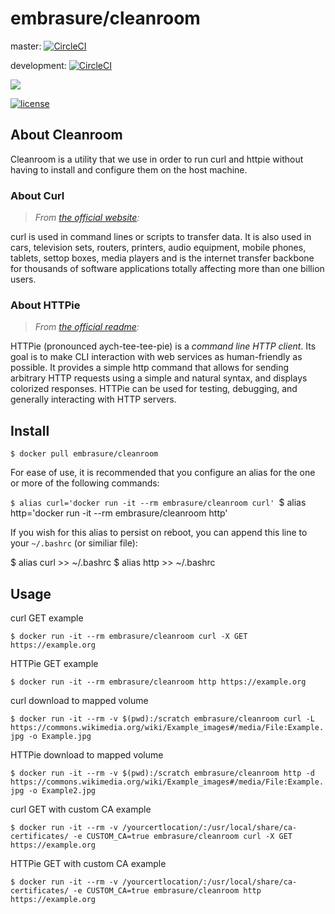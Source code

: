 # embrasure/cleanroom

master: [![CircleCI](https://circleci.com/gh/embrasure/cleanroom/tree/master.svg?style=svg)](https://circleci.com/gh/embrasure/cleanroom/tree/master) 

development: [![CircleCI](https://circleci.com/gh/embrasure/cleanroom/tree/development.svg?style=svg)](https://circleci.com/gh/embrasure/cleanroom/tree/development)

[![](https://imagelayers.io/badge/embrasure/cleanroom:latest.svg)](https://imagelayers.io/?images=embrasure/cleanroom:latest 'Get your own badge on imagelayers.io') 

[![license](https://img.shields.io/badge/license-MIT-blue.svg?style=plastic)]()

## About Cleanroom

Cleanroom is a utility that we use in order to run curl and httpie without having to install and configure them on the host machine. 

### About Curl

> *From [the official website](https://curl.haxx.se/):*

curl is used in command lines or scripts to transfer data. It is also used in cars, television sets, routers, printers, audio equipment, mobile phones, tablets, settop boxes, media players and is the internet transfer backbone for thousands of software applications totally affecting more than one billion users.

### About HTTPie

> *From [the official readme](https://github.com/jakubroztocil/httpie#readme):*

HTTPie (pronounced aych-tee-tee-pie) is a *command line HTTP client*.
Its goal is to make CLI interaction with web services as human-friendly as possible.
It provides a simple http command that allows for sending arbitrary HTTP requests using a simple and natural syntax,
and displays colorized responses. HTTPie can be used for testing, debugging, and generally interacting with HTTP servers.

## Install

`$ docker pull embrasure/cleanroom`

For ease of use, it is recommended that you configure an alias for the one or more of the following commands:

`$ alias curl='docker run -it --rm embrasure/cleanroom curl'
`$ alias http='docker run -it --rm embrasure/cleanroom http'

If you wish for this alias to persist on reboot, you can append this line to your `~/.bashrc` (or similiar file):

$ alias curl >> ~/.bashrc
$ alias http >> ~/.bashrc

## Usage

curl GET example

`$ docker run -it --rm embrasure/cleanroom curl -X GET https://example.org`

HTTPie GET example

`$ docker run -it --rm embrasure/cleanroom http https://example.org`

curl download to mapped volume

`$ docker run -it --rm -v $(pwd):/scratch embrasure/cleanroom curl -L https://commons.wikimedia.org/wiki/Example_images#/media/File:Example.jpg -o Example.jpg`

HTTPie download to mapped volume

`$ docker run -it --rm -v $(pwd):/scratch embrasure/cleanroom http -d https://commons.wikimedia.org/wiki/Example_images#/media/File:Example.jpg -o Example2.jpg`

curl GET with custom CA example

`$ docker run -it --rm -v /yourcertlocation/:/usr/local/share/ca-certificates/ -e CUSTOM_CA=true embrasure/cleanroom curl -X GET https://example.org`

HTTPie GET with custom CA example

`$ docker run -it --rm -v /yourcertlocation/:/usr/local/share/ca-certificates/ -e CUSTOM_CA=true embrasure/cleanroom http https://example.org`
